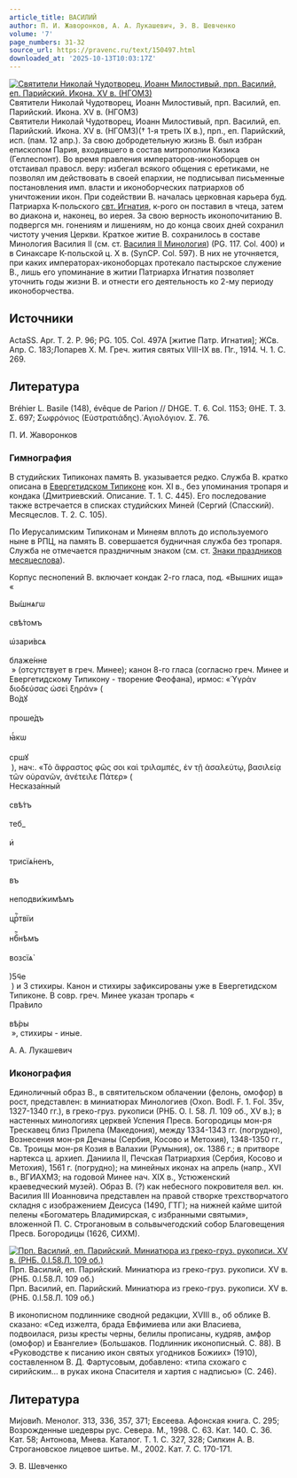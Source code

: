 ```yaml
---
article_title: ВАСИЛИЙ
author: П. И. Жаворонков, А. А. Лукашевич, Э. В. Шевченко
volume: '7'
page_numbers: 31-32
source_url: https://pravenc.ru/text/150497.html
downloaded_at: '2025-10-13T10:03:17Z'
---
```


[![Святители Николай Чудотворец, Иоанн Милостивый, прп. Василий, еп. Парийский. Икона. XV в. (НГОМЗ)](https://pravenc.ru/data/254/458/1234/1i200.jpg "Кликните для увеличения картинки")](https://pravenc.ru/data/254/458/1234/1i400.jpg)Святители Николай Чудотворец, Иоанн Милостивый, прп. Василий, еп. Парийский. Икона. XV в. (НГОМЗ)  
Святители Николай Чудотворец, Иоанн Милостивый, прп. Василий, еп. Парийский. Икона. XV в. (НГОМЗ)(† 1-я треть IX в.), прп., еп. Парийский, исп. (пам. 12 апр.). За свою добродетельную жизнь В. был избран епископом Пария, входившего в состав митрополии Кизика (Геллеспонт). Во время правления императоров-иконоборцев он отстаивал правосл. веру: избегал всякого общения с еретиками, не позволял им действовать в своей епархии, не подписывал письменные постановления имп. власти и иконоборческих патриархов об уничтожении икон. При содействии В. началась церковная карьера буд. Патриарха К-польского [свт. Игнатия](<https://pravenc.ru/text/свт  Игнатия.html>), к-рого он поставил в чтеца, затем во диакона и, наконец, во иерея. За свою верность иконопочитанию В. подвергся мн. гонениям и лишениям, но до конца своих дней сохранил чистоту учения Церкви. Краткое житие В. сохранилось в составе Минология Василия II (см. ст. [Василия II Минология](<https://pravenc.ru/text/Василия II Минология.html>)) (PG. 117. Col. 400) и в Синаксаре К-польской ц. X в. (SynCP. Col. 597). В них не уточняется, при каких императорах-иконоборцах протекало пастырское служение В., лишь его упоминание в житии Патриарха Игнатия позволяет уточнить годы жизни В. и отнести его деятельность ко 2-му периоду иконоборчества.

## Источники

ActaSS. Apr. T. 2. P. 96; PG. 105. Col. 497А [житие Патр. Игнатия]; ЖСв. Апр. С. 183;Лопарев Х. М. Греч. жития святых VIII-IX вв. Пг., 1914. Ч. 1. С. 269.

## Литература

Bréhier L. Basile (148), évêque de Parion // DHGE. T. 6. Col. 1153; ΘΗΕ. Τ. 3. Σ. 697; Σωφρόνιος (Εὐστρατιάδης).῾Αγιολόγιον. Σ. 76.

П. И. Жаворонков 

### Гимнография

В студийских Типиконах память В. указывается редко. Служба В. кратко описана в [Евергетидском Типиконе](<https://pravenc.ru/text/Евергетидский Типикон.html>) кон. XI в., без упоминания тропаря и кондака (Дмитриевский. Описание. Т. 1. С. 445). Его последование также встречается в списках студийских Миней (Сергий (Спасский). Месяцеслов. Т. 2. С. 105).

По Иерусалимским Типиконам и Минеям вплоть до используемого ныне в РПЦ, на память В. совершается будничная служба без тропаря. Служба не отмечается праздничным знаком (см. ст. [Знаки праздников месяцеслова](<https://pravenc.ru/text/Знаки праздников месяцеслова.html>)).

Корпус песнопений В. включает кондак 2-го гласа, под. «Вышних ища» «<div class="cu">Вы́шнѧгѡ</div> <div class="cu">свѣ́томъ</div> <div class="cu">ѡ҆зари́всѧ</div> <div class="cu">блаже́нне</div> » (отсутствует в греч. Минее); канон 8-го гласа (согласно греч. Минее и Евергетидскому Типикону - творение Феофана), ирмос: «῾Υγρὰν διοδεύσας ὡσεὶ ξηράν» (<div class="cu">Во́дꙋ</div> <div class="cu">проше́дъ</div> <div class="cu">ꙗ҆́кѡ</div> <div class="cu">сpшꙋ</div> ), нач:. «Τὸ ἄφραστος φῶς σοι καὶ τριλαμπές, ἐν τῇ ἀσαλεύτῳ, βασιλείᾳ τῶν οὐρανῶν, ἀνέτειλε Πάτερ» (<div class="cu">Несказа́нный</div> <div class="cu">свѣ́тъ</div> <div class="cu">теб_</div> <div class="cu">и҆</div> <div class="cu">трисїѧ́ненъ,</div> <div class="cu">въ</div> <div class="cu">неподви́жимѣмъ</div> <div class="cu">црⷭ҇твїи</div> <div class="cu">нбⷭ҇нѣмъ</div> <div class="cu">возсїѧ̀</div> <div class="cu">)5ч҃е</div> ) и 3 стихиры. Канон и стихиры зафиксированы уже в Евергетидском Типиконе. В совр. греч. Минее указан тропарь «<div class="cu">Пра́вило</div> <div class="cu">вѣ́ры</div> », стихиры - иные.

А. А. Лукашевич 

### Иконография

Единоличный образ В., в святительском облачении (фелонь, омофор) в рост, представлен: в миниатюрах Минологиев (Oxon. Bodl. F. 1. Fol. 35v, 1327-1340 гг.), в греко-груз. рукописи (РНБ. O. I. 58. Л. 109 об., XV в.); в настенных минологиях церквей Успения Пресв. Богородицы мон-ря Трескавец близ Прилепа (Македония), между 1334-1343 гг. (погрудно), Вознесения мон-ря Дечаны (Сербия, Косово и Метохия), 1348-1350 гг., Св. Троицы мон-ря Козия в Валахии (Румыния), ок. 1386 г.; в притворе нартекса ц. архиеп. Даниила II, Печская Патриархия (Сербия, Косово и Метохия), 1561 г. (погрудно); на минейных иконах на апрель (напр., XVI в., ВГИАХМЗ; на годовой Минее нач. XIX в., Устюженский краеведческий музей). Образ В. (?) как небесного покровителя вел. кн. Василия III Иоанновича представлен на правой створке трехстворчатого складня с изображением Деисуса (1490, ГТГ); на нижней кайме шитой пелены «Богоматерь Владимирская, с избранными святыми», вложенной П. С. Строгановым в сольвычегодский собор Благовещения Пресв. Богородицы (1626, СИХМ).

[![Прп. Василий, еп. Парийский. Миниатюра из греко-груз. рукописи. XV в. (РНБ. 0.I.58.Л. 109 об.)](https://pravenc.ru/data/151/458/1234/1i200.jpg "Кликните для увеличения картинки")](https://pravenc.ru/data/151/458/1234/1i400.jpg)Прп. Василий, еп. Парийский. Миниатюра из греко-груз. рукописи. XV в. (РНБ. 0.I.58.Л. 109 об.)  
Прп. Василий, еп. Парийский. Миниатюра из греко-груз. рукописи. XV в. (РНБ. 0.I.58.Л. 109 об.)

В иконописном подлиннике сводной редакции, XVIII в., об облике В. сказано: «Сед изжелта, брада Евфимиева или аки Власиева, подвоилася, ризы кресты черны, белилы прописаны, кудряв, амфор (омофор) и Евангелие» (Большаков. Подлинник иконописный. С. 88). В «Руководстве к писанию икон святых угодников Божиих» (1910), составленном В. Д. Фартусовым, добавлено: «типа схожаго с сирийским... в руках икона Спасителя и хартия с надписью» (С. 246).

## Литература

Миjовић. Менолог. 313, 336, 357, 371; Евсеева. Афонская книга. С. 295; Возрожденные шедевры рус. Севера. М., 1998. С. 63. Кат. 140. С. 36. Кат. 58; Антонова, Мнева. Каталог. Т. 1. С. 327, 328; Силкин А. В. Строгановское лицевое шитье. М., 2002. Кат. 7. С. 170-171.

Э. В. Шевченко
